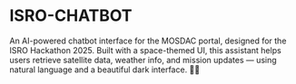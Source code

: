 # ISRO-CHATBOT
An AI-powered chatbot interface for the MOSDAC portal, designed for the ISRO Hackathon 2025. Built with a space-themed UI, this assistant helps users retrieve satellite data, weather info, and mission updates — using natural language and a beautiful dark interface. 🚀✨
